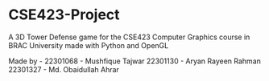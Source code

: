 ﻿# CSE423-Project
A 3D Tower Defense game for the CSE423 Computer Graphics course in BRAC University made with Python and OpenGL


Made by -
22301068 - Mushfique Tajwar
22301130 - Aryan Rayeen Rahman
22301327 - Md. Obaidullah Ahrar
